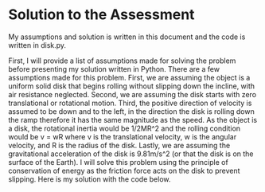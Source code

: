 # Solution to the Assessment

My assumptions and solution is written in this document and the code is written in disk.py.

First, I will provide a list of assumptions made for solving the problem before presenting my solution written in Python.
There are a few assumptions made for this problem. First, we are assuming the object is a uniform solid disk that begins rolling without slipping down the incline, with air resistance neglected. Second, we are assuming the disk starts with zero translational or rotational motion. Third, the positive direction of velocity is assumed to be down and to the left, in the direction the disk is rolling down the ramp therefore it has the same magnitude as the speed. As the object is a disk, the rotational inertia would be 1/2MR^2 and the rolling condition would be v = wR where v is the translational velocity, w is the angular velocity, and R is the radius of the disk. Lastly, we are assuming the gravitational acceleration of the disk is 9.81m/s^2 (or that the disk is on the surface of the Earth).
I will solve this problem using the principle of conservation of energy as the friction force acts on the disk to prevent slipping. Here is my solution with the code below.

